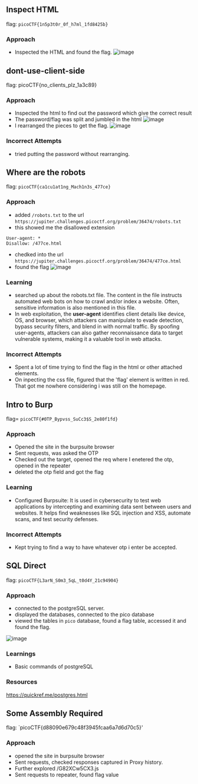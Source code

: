 ## Inspect HTML
flag: `picoCTF{1n5p3t0r_0f_h7ml_1fd8425b}`
### Approach
* Inspected the HTML and found the flag.
  ![image](https://github.com/user-attachments/assets/05fd9d1d-b5dd-4ce5-8e36-3b837e109c4f)

## dont-use-client-side
flag: picoCTF{no_clients_plz_1a3c89}
### Approach
* Inspected the html to find out the password which give the correct result
* The password/flag was split and jumbled in the html
  ![image](https://github.com/user-attachments/assets/fb5c8c5d-ec88-4dcb-b47a-c827d99365b4)
* I rearranged the pieces to get the flag.
  ![image](https://github.com/user-attachments/assets/2fe9e162-0716-4f4b-b174-32c45830609a)

### Incorrect Attempts
* tried putting the password without rearranging.

## Where are the robots
flag: `picoCTF{ca1cu1at1ng_Mach1n3s_477ce}`
### Approach
* added `/robots.txt` to the url
  `https://jupiter.challenges.picoctf.org/problem/36474/robots.txt`
* this showed me the disallowed extension
```
User-agent: *
Disallow: /477ce.html
```
* chedked into the url `https://jupiter.challenges.picoctf.org/problem/36474/477ce.html`
* found the flag
![image](https://github.com/user-attachments/assets/b3c0e99c-11f8-42bc-b5d9-cd60029c6537)

### Learning
* searched up about the robots.txt file. The content in the file instructs automated web bots on how to crawl and/or index a website. Often, sensitive information is also mentioned in this file.
* In web exploitation, the **user-agent** identifies client details like device, OS, and browser, which attackers can manipulate to evade detection, bypass security filters, and blend in with normal traffic. By spoofing user-agents, attackers can also gather reconnaissance data to target vulnerable systems, making it a valuable tool in web attacks.

### Incorrect Attempts
* Spent a lot of time trying to find the flag in the html or other attached elements.
* On inpecting the css file, figured that the 'flag' element is written in red. That got me nowhere considering i was still on the homepage.

## Intro to Burp
flag= `picoCTF{#0TP_Bypvss_SuCc3$S_2e80f1fd}`

### Approach
* Opened the site in the burpsuite browser
* Sent requests, was asked the OTP
* Checked out the target, opened the req where I enetered the otp, opened in the repeater
* deleted the otp field and got the flag

### Learning
* Configured Burpsuite: It is used in cybersecurity to test web applications by intercepting and examining data sent between users and websites. It helps find weaknesses like SQL injection and XSS, automate scans, and test security defenses.

### Incorrect Attempts
* Kept trying to find a way to have whatever otp i enter be accepted.

## SQL Direct
flag: `picoCTF{L3arN_S0m3_5qL_t0d4Y_21c94904}`

### Approach
* connected to the postgreSQL server.
* displayed the databases, connected to the pico database
* viewed the tables in `pico` database, found a flag table, accessed it and found the flag.

![image](https://github.com/user-attachments/assets/df828562-603c-47ea-84f0-5b6e66290fb2)

### Learnings
* Basic commands of postgreSQL

### Resources
https://quickref.me/postgres.html

## Some Assembly Required
flag: `picoCTF{d88090e679c48f3945fcaa6a7d6d70c5}'

### Approach   
* opened the site in burpsuite browser
* Sent requests, checked responses captured in Proxy history.
* Further explored /G82XCw5CX3.js
* Sent requests to repeater, found flag value


